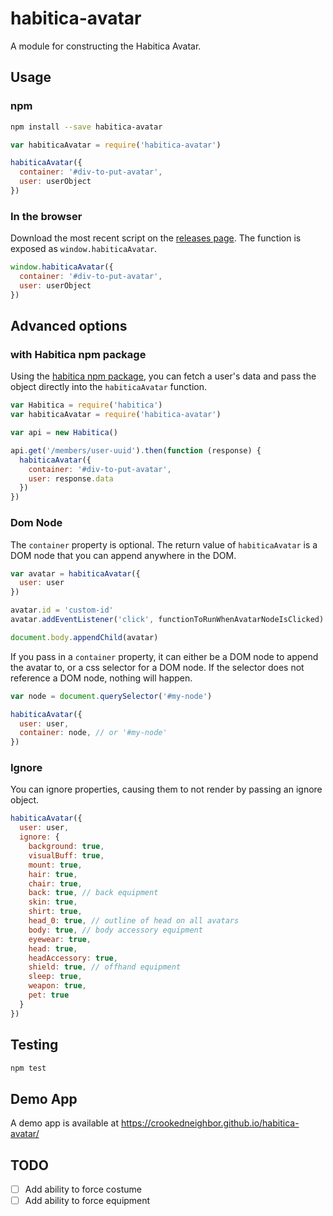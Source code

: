 # habitica-avatar

A module for constructing the Habitica Avatar.

## Usage

### npm

```sh
npm install --save habitica-avatar
```

```js
var habiticaAvatar = require('habitica-avatar')

habiticaAvatar({
  container: '#div-to-put-avatar',
  user: userObject
})
```

### In the browser

Download the most recent script on the [releases page](https://github.com/crookedneighbor/habitica-avatar/releases). The function is exposed as `window.habiticaAvatar`.

```js
window.habiticaAvatar({
  container: '#div-to-put-avatar',
  user: userObject
})
```

## Advanced options

### with Habitica npm package

Using the [habitica npm package](https://www.npmjs.com/package/habitica), you can fetch a user's data and pass the object directly into the `habiticaAvatar` function.

```js
var Habitica = require('habitica')
var habiticaAvatar = require('habitica-avatar')

var api = new Habitica()

api.get('/members/user-uuid').then(function (response) {
  habiticaAvatar({
    container: '#div-to-put-avatar',
    user: response.data
  })
})
```

### Dom Node

The `container` property is optional. The return value of `habiticaAvatar` is a DOM node that you can append anywhere in the DOM.

```js
var avatar = habiticaAvatar({
  user: user
})

avatar.id = 'custom-id'
avatar.addEventListener('click', functionToRunWhenAvatarNodeIsClicked)

document.body.appendChild(avatar)
```

If you pass in a `container` property, it can either be a DOM node to append the avatar to, or a css selector for a DOM node. If the selector does not reference a DOM node, nothing will happen.

```js
var node = document.querySelector('#my-node')

habiticaAvatar({
  user: user,
  container: node, // or '#my-node'
})
```

### Ignore

You can ignore properties, causing them to not render by passing an ignore object.

```js
habiticaAvatar({
  user: user,
  ignore: {
    background: true,
    visualBuff: true,
    mount: true,
    hair: true,
    chair: true,
    back: true, // back equipment
    skin: true,
    shirt: true,
    head_0: true, // outline of head on all avatars
    body: true, // body accessory equipment
    eyewear: true,
    head: true,
    headAccessory: true,
    shield: true, // offhand equipment
    sleep: true,
    weapon: true,
    pet: true
  }
})
```

## Testing

```sh
npm test
```

## Demo App

A demo app is available at https://crookedneighbor.github.io/habitica-avatar/

## TODO

- [ ] Add ability to force costume
- [ ] Add ability to force equipment
